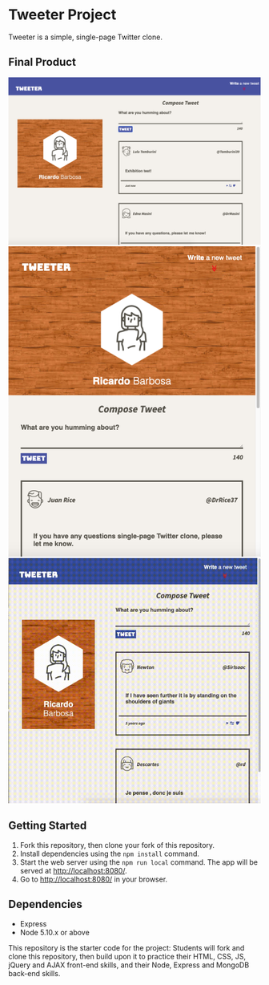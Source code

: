 # Tweeter Project

Tweeter is a simple, single-page Twitter clone.

## Final Product

![Screenshot Desktop View](https://github.com/RicardoJBOF/tweeter/blob/master/docs/Desktop-View.png)
![Screenshot Mobile View](https://github.com/RicardoJBOF/tweeter/blob/master/docs/Mobile-View.png)
![Functionalities](https://github.com/RicardoJBOF/tweeter/blob/master/docs/Functionalities.gif)

## Getting Started

1. Fork this repository, then clone your fork of this repository.
2. Install dependencies using the `npm install` command.
3. Start the web server using the `npm run local` command. The app will be served at <http://localhost:8080/>.
4. Go to <http://localhost:8080/> in your browser.

## Dependencies

- Express
- Node 5.10.x or above

This repository is the starter code for the project: Students will fork and clone this repository, then build upon it to practice their HTML, CSS, JS, jQuery and AJAX front-end skills, and their Node, Express and MongoDB back-end skills.